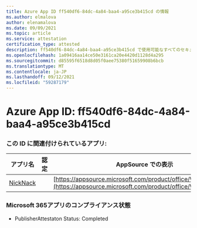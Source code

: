 ```yaml
---
title: Azure App ID ff540df6-84dc-4a84-baa4-a95ce3b415cd の情報
ms.author: elmalova
author: elenamalova
ms.date: 09/09/2021
ms.topic: article
ms.service: attestation
certification_type: attested
description: ff540df6-84dc-4a84-baa4-a95ce3b415cd で使用可能なすべてのセキュリティおよびコンプライアンス情報。
ms.openlocfilehash: 1a09416aa14ce50e3161ca20e4420d1128d4a295
ms.sourcegitcommit: d85595f6518d8d05f0aee75380f51659908b6bcb
ms.translationtype: MT
ms.contentlocale: ja-JP
ms.lasthandoff: 09/12/2021
ms.locfileid: "59287179"
---
```

# <a name="azure-app-id-ff540df6-84dc-4a84-baa4-a95ce3b415cd"></a>Azure App ID: ff540df6-84dc-4a84-baa4-a95ce3b415cd


### <a name="apps-associated-with-this-id"></a>この ID に関連付けられているアプリ:
| **アプリ名** | **認定** | **AppSource での表示** |
|--------------|---------------|-----------------------|
| [NickNack](https://docs.microsoft.com/microsoft-365-app-certification/forward/WA200003196) |  | [https://appsource.microsoft.com/product/office/WA200003196](https://appsource.microsoft.com/product/office/WA200003196) |

### <a name="microsoft-365-app-compliance-status"></a>Microsoft 365アプリのコンプライアンス状態
- PublisherAttestaton Status: Completed
